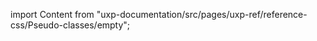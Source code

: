 
import Content from "uxp-documentation/src/pages/uxp-ref/reference-css/Pseudo-classes/empty";

<Content query="product=photoshop"/>
